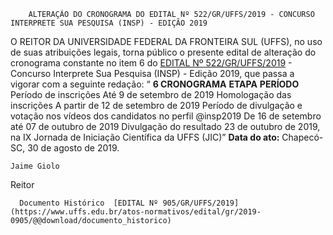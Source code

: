         ALTERAÇÃO DO CRONOGRAMA DO EDITAL Nº 522/GR/UFFS/2019 - CONCURSO INTERPRETE SUA PESQUISA (INSP) - EDIÇÃO 2019  

 O REITOR DA UNIVERSIDADE FEDERAL DA FRONTEIRA SUL (UFFS), no uso de suas atribuições legais, torna público o presente edital de alteração do cronograma constante no item 6 do [EDITAL Nº 522/GR/UFFS/2019](https://www.uffs.edu.br/atos-normativos/edital/gr/2019-0522) - Concurso Interprete Sua Pesquisa (INSP) - Edição 2019, que passa a vigorar com a seguinte redação:   “ **6 CRONOGRAMA**     **ETAPA**   **PERÍODO**     Período de inscrições   Até 9 de setembro de 2019     Homologação das inscrições   A partir de 12 de setembro de 2019     Período de divulgação e votação nos vídeos dos candidatos no perfil @insp2019   De 16 de setembro até 07 de outubro de 2019     Divulgação do resultado   23 de outubro de 2019, na IX Jornada de Iniciação Científica da UFFS (JIC)”            **Data do ato:** Chapecó-SC, 30 de agosto de 2019.   
 

    Jaime Giolo   
 Reitor 

      Documento Histórico  [EDITAL Nº 905/GR/UFFS/2019](https://www.uffs.edu.br/atos-normativos/edital/gr/2019-0905/@@download/documento_historico)     
      